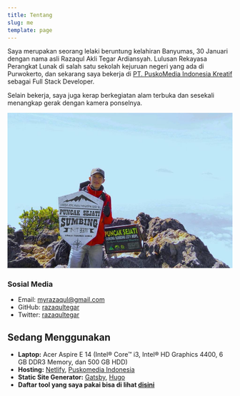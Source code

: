 ```yaml
---
title: Tentang
slug: me
template: page
---
```


Saya merupakan seorang lelaki beruntung kelahiran Banyumas, 30 Januari dengan nama asli Razaqul Akli Tegar Ardiansyah. Lulusan Rekayasa Perangkat Lunak di salah satu sekolah kejuruan negeri yang ada di Purwokerto, dan sekarang saya bekerja di [PT. PuskoMedia Indonesia Kreatif](https://www.puskomedia.id/) sebagai Full Stack Developer.

Selain bekerja, saya juga kerap berkegiatan alam terbuka dan sesekali menangkap gerak dengan kamera ponselnya.

![Me](../uploads/razaqultegar-full.jpg)

### Sosial Media

- Email: [myrazaqul@gmail.com](mailto:myrazaqul@gmail.com)
- GitHub: [razaqultegar](https://github.com/razaqultegar)
- Twitter: [razaqultegar](https://twitter.com/razaqultegar)

## Sedang Menggunakan

-   **Laptop:**  Acer Aspire E 14 (Intel® Core™ i3, Intel® HD Graphics 4400, 6 GB DDR3 Memory, dan 500 GB HDD)
-   **Hosting:**  [Netlify](https://netlify.com/),  [Puskomedia Indonesia](https://www.puskomedia.id/)
-   **Static Site Generator:**  [Gatsby](https://gatsbyjs.org/), [Hugo](https://gohugo.io/)
-   **Daftar tool yang saya pakai bisa di lihat [disini](/tool)**
